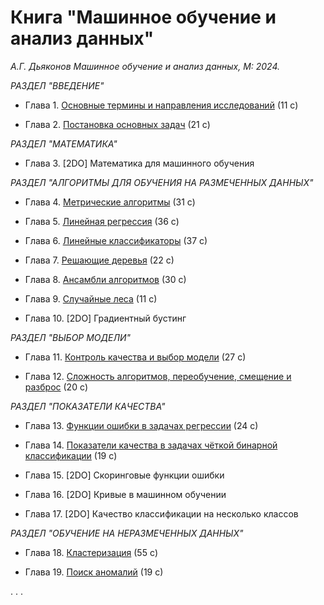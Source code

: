 # Книга "Машинное обучение и анализ данных"

*А.Г. Дьяконов Машинное обучение и анализ данных, М: 2024.*

*РАЗДЕЛ "ВВЕДЕНИЕ"*

* Глава 1. [Основные термины и направления исследований](book_011_intro_202309.pdf) (11 c)

* Глава 2. [Постановка основных задач](book_020_MLintro_202406.pdf) (21 c)

*РАЗДЕЛ "МАТЕМАТИКА"*

* Глава 3. [2DO] Математика для машинного обучения

*РАЗДЕЛ "АЛГОРИТМЫ ДЛЯ ОБУЧЕНИЯ НА РАЗМЕЧЕННЫХ ДАННЫХ"*

* Глава 4. [Метрические алгоритмы](book_021_kNN_202413.pdf) (31 c)

* Глава 5. [Линейная регрессия](book_043_linreg_202305.pdf) (36 c)

* Глава 6. [Линейные классификаторы](book_023_linclass_202308.pdf) (37 с)

* Глава 7. [Решающие деревья](book_044_trees_202305.pdf) (22 с)

* Глава 8. [Ансамбли алгоритмов](book_030_ens_202409.pdf) (30 с)

* Глава 9. [Случайные леса](book_031_rf_202403.pdf) (11 с)

* Глава 10. [2DO] Градиентный бустинг

*РАЗДЕЛ "ВЫБОР МОДЕЛИ"*

* Глава 11. [Контроль качества и выбор модели](book_053_control_202309.pdf) (27 с)

* Глава 12. [Сложность алгоритмов, переобучение, смещение и разброс](book_048_bias_variance_202305.pdf) (20 c)

*РАЗДЕЛ "ПОКАЗАТЕЛИ КАЧЕСТВА"*

* Глава 13. [Функции ошибки в задачах регрессии](book_071_regressionerrors_202306.pdf) (24 с)

* Глава 14. [Показатели качества в задачах чёткой бинарной классификации](book_072_classificationerrors_202406.pdf) (19 c)

* Глава 15. [2DO] Скоринговые функции ошибки

* Глава 16. [2DO] Кривые в машинном обучении

* Глава 17. [2DO] Качество классификации на несколько классов

*РАЗДЕЛ "ОБУЧЕНИЕ НА НЕРАЗМЕЧЕННЫХ ДАННЫХ"*

* Глава 18. [Кластеризация](book_081_cluster_202401.pdf) (55 c)

* Глава 19. [Поиск аномалий](book_047_anomaly_06.pdf) (19 с)

. . .


